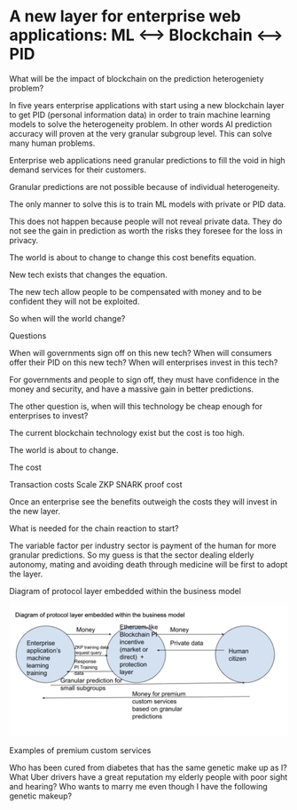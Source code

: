# A new layer for enterprise web applications: ML <--> Blockchain <--> PID

What will be the impact of blockchain on the prediction heterogeniety problem?

In five years enterprise applications with start using a new blockchain layer to get PID (personal information data) in order to train machine learning models to solve the heterogeneity problem. In other words AI prediction accuracy will proven at the very granular subgroup level. This can solve many human problems.


Enterprise web applications need granular predictions to fill the void in high demand services for their customers. 

Granular predictions are not possible because of individual heterogeneity.

The only manner to solve this is to train ML models with private or PID data.

This does not happen because people will not reveal private data. They do not see the gain in prediction as worth the risks they foresee for the loss in privacy.

The world is about to change to change this cost benefits equation.


New tech exists that changes the equation. 

The new tech allow people to be compensated with money and to be confident they will not be exploited.

So when will the world change? 

Questions

When will governments sign off on this new tech?
When will consumers offer their PID on this new tech?
When will enterprises invest in this tech?

For governments and people to sign off, they must have confidence in the money and security, and have a massive gain in better predictions.

The other question is, when will this technology be cheap enough for enterprises to invest?

The current blockchain technology exist but the cost is too high. 


The world is about to change.

The cost


Transaction costs Scale 
ZKP SNARK proof cost

Once an enterprise see the benefits outweigh the costs they will invest in the new layer. 

What is needed for the chain reaction to start?

The variable factor per industry sector is payment of the human for more granular predictions. So my guess is that the sector dealing elderly autonomy, mating and avoiding death through medicine will be first to adopt the layer.


Diagram of protocol layer embedded within the business model

![alt text](new-layer.png)

Examples of premium custom services

Who has been cured from diabetes that has the same genetic make up as I?
What Uber drivers have a great reputation my elderly people with poor sight and hearing?
Who wants to marry me even though I have the following genetic makeup?

